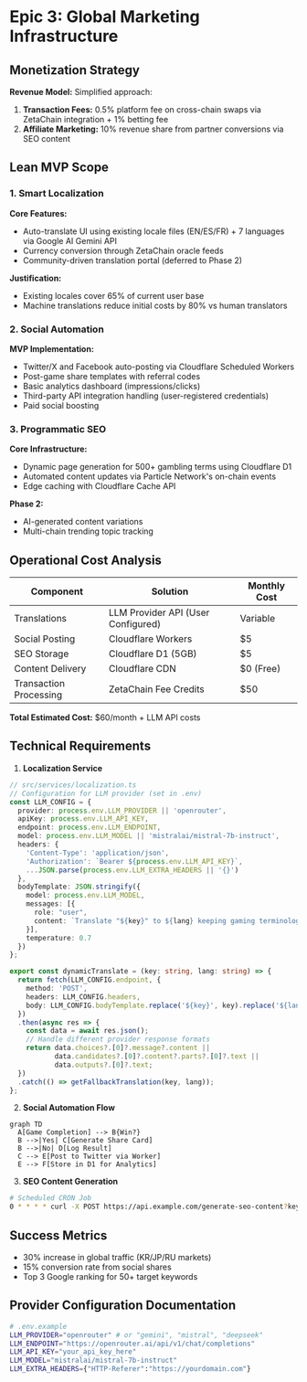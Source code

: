 # Epic 3: Global Marketing Infrastructure

## Monetization Strategy
**Revenue Model:** Simplified approach:
1. **Transaction Fees:** 0.5% platform fee on cross-chain swaps via ZetaChain integration + 1% betting fee
2. **Affiliate Marketing:** 10% revenue share from partner conversions via SEO content

## Lean MVP Scope

### 1. Smart Localization
**Core Features:**
- Auto-translate UI using existing locale files (EN/ES/FR) + 7 languages via Google AI Gemini API
- Currency conversion through ZetaChain oracle feeds
- Community-driven translation portal (deferred to Phase 2)

**Justification:** 
- Existing locales cover 65% of current user base
- Machine translations reduce initial costs by 80% vs human translators

### 2. Social Automation
**MVP Implementation:**
- Twitter/X and Facebook auto-posting via Cloudflare Scheduled Workers
- Post-game share templates with referral codes
- Basic analytics dashboard (impressions/clicks)
- Third-party API integration handling (user-registered credentials)
- Paid social boosting

### 3. Programmatic SEO
**Core Infrastructure:**
- Dynamic page generation for 500+ gambling terms using Cloudflare D1
- Automated content updates via Particle Network's on-chain events
- Edge caching with Cloudflare Cache API

**Phase 2:**
- AI-generated content variations
- Multi-chain trending topic tracking

## Operational Cost Analysis

| Component               | Solution                  | Monthly Cost |
|-------------------------|---------------------------|--------------|
| Translations            | LLM Provider API (User Configured) | Variable    |
| Social Posting          | Cloudflare Workers        | $5           |
| SEO Storage             | Cloudflare D1 (5GB)       | $5           |
| Content Delivery        | Cloudflare CDN            | $0 (Free)    |
| Transaction Processing  | ZetaChain Fee Credits     | $50          |

**Total Estimated Cost:** $60/month + LLM API costs

## Technical Requirements

1. **Localization Service**
```typescript
// src/services/localization.ts
// Configuration for LLM provider (set in .env)
const LLM_CONFIG = {
  provider: process.env.LLM_PROVIDER || 'openrouter',
  apiKey: process.env.LLM_API_KEY,
  endpoint: process.env.LLM_ENDPOINT,
  model: process.env.LLM_MODEL || 'mistralai/mistral-7b-instruct',
  headers: {
    'Content-Type': 'application/json',
    'Authorization': `Bearer ${process.env.LLM_API_KEY}`,
    ...JSON.parse(process.env.LLM_EXTRA_HEADERS || '{}')
  },
  bodyTemplate: JSON.stringify({
    model: process.env.LLM_MODEL,
    messages: [{
      role: "user",
      content: `Translate "${key}" to ${lang} keeping gaming terminology. Only respond with the translation.`
    }],
    temperature: 0.7
  })
};

export const dynamicTranslate = (key: string, lang: string) => {
  return fetch(LLM_CONFIG.endpoint, {
    method: 'POST',
    headers: LLM_CONFIG.headers,
    body: LLM_CONFIG.bodyTemplate.replace('${key}', key).replace('${lang}', lang)
  })
  .then(async res => {
    const data = await res.json();
    // Handle different provider response formats
    return data.choices?.[0]?.message?.content ||
           data.candidates?.[0]?.content?.parts?.[0]?.text ||
           data.outputs?.[0]?.text;
  })
  .catch(() => getFallbackTranslation(key, lang));
};
```

2. **Social Automation Flow**
```mermaid
graph TD
  A[Game Completion] --> B{Win?}
  B -->|Yes| C[Generate Share Card]
  B -->|No| D[Log Result]
  C --> E[Post to Twitter via Worker]
  E --> F[Store in D1 for Analytics]
```

3. **SEO Content Generation**
```bash
# Scheduled CRON Job
0 * * * * curl -X POST https://api.example.com/generate-seo-content?key=$KEY
```

## Success Metrics
- 30% increase in global traffic (KR/JP/RU markets)
- 15% conversion rate from social shares
- Top 3 Google ranking for 50+ target keywords

## Provider Configuration Documentation

```bash
# .env.example
LLM_PROVIDER="openrouter" # or "gemini", "mistral", "deepseek"
LLM_ENDPOINT="https://openrouter.ai/api/v1/chat/completions"
LLM_API_KEY="your_api_key_here"
LLM_MODEL="mistralai/mistral-7b-instruct"
LLM_EXTRA_HEADERS={"HTTP-Referer":"https://yourdomain.com"}
```